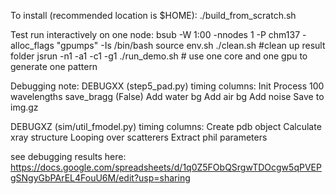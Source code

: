 To install (recommended location is $HOME):
./build_from_scratch.sh

Test run interactively on one node:
bsub -W 1:00 -nnodes 1 -P chm137 -alloc_flags "gpumps" -Is /bin/bash
source env.sh
./clean.sh #clean up result folder
jsrun -n1 -a1 -c1 -g1 ./run_demo.sh # use one core and one gpu to generate one pattern

Debugging note:
DEBUGXX (step5_pad.py) timing columns: 
Init
Process 100 wavelengths
save_bragg (False)
Add water bg
Add air bg
Add noise
Save to img.gz

DEBUGXZ (sim/util_fmodel.py) timing columns:
Create pdb object
Calculate xray structure
Looping over scatterers
Extract phil parameters

see debugging results here:
https://docs.google.com/spreadsheets/d/1q0Z5FObQSrgwTDOcgw5qPVEPgSNgyGbPArEL4FouU6M/edit?usp=sharing



